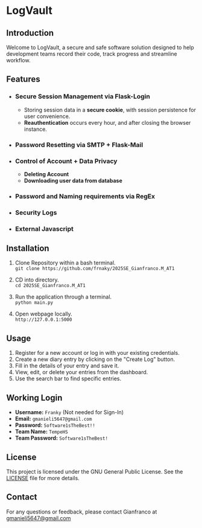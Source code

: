 # LogVault

## Introduction

Welcome to LogVault, a secure and safe software solution designed to help development teams record their code, track progress and streamline workflow.

## Features

- ### Secure Session Management via Flask-Login
  - Storing session data in a **secure cookie**, with session persistence for user convenience.
  - **Reauthentication** occurs every hour, and after closing the browser instance.
- ### Password Resetting via SMTP + Flask-Mail
- ### Control of Account + Data Privacy
  - **Deleting Account**
  - **Downloading user data from database**
- ### Password and Naming requirements via RegEx
- ### Security Logs
- ### External Javascript

## Installation

1. Clone Repository within a bash terminal.\
   `git clone https://github.com/frnaky/2025SE_Gianfranco.M_AT1`

2. CD into directory.\
   `cd 2025SE_Gianfranco.M_AT1`

3. Run the application through a terminal.\
   `python main.py`

4. Open webpage locally.\
   `http://127.0.0.1:5000`

## Usage

1. Register for a new account or log in with your existing credentials.
2. Create a new diary entry by clicking on the "Create Log" button.
3. Fill in the details of your entry and save it.
4. View, edit, or delete your entries from the dashboard.
5. Use the search bar to find specific entries.

## Working Login

- **Username:** `Franky` (Not needed for Sign-In)
- **Email:** `gmanieli5647@gmail.com`
- **Password:** `Software1sTheBest!!`
- **Team Name:** `TempeHS`
- **Team Password:** `Software1sTheBest!`

## License

This project is licensed under the GNU General Public License. See the [LICENSE](LICENSE) file for more details.

## Contact

For any questions or feedback, please contact Gianfranco at gmanieli5647@gmail.com
